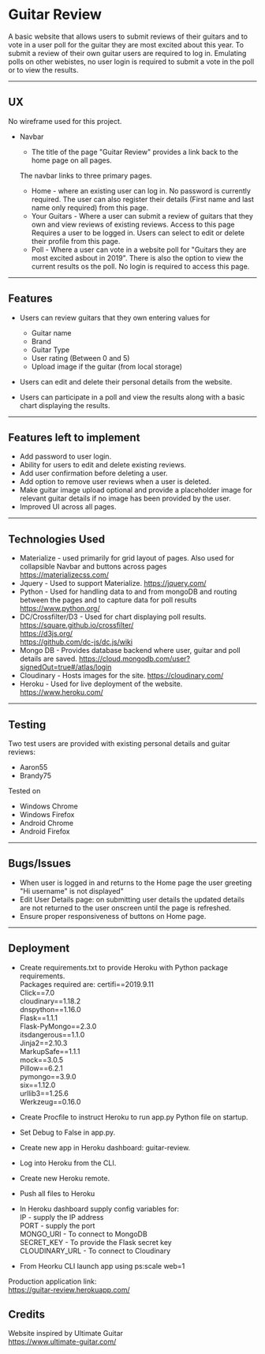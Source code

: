# Guitar Review

A basic website that allows users to submit reviews of their guitars and to vote in a user poll for the guitar they are most excited about this year. To submit a review of their own guitar users are required to log in. Emulating polls on other webistes, no user login is required to submit a vote in the poll or to view the results.

***

## UX

No wireframe used for this project.

* Navbar

  * The title of the page "Guitar Review" provides a link back to the home page on all pages.

  The navbar links to three primary pages.

  * Home - where an existing user can log in. No password is currently required. The user can also register their details (First name and last name only required) from this page.
  * Your Guitars - Where a user can submit a review of guitars that they own and view reviews of existing reviews. Access to this page Requires a user to be logged in. Users can select to edit or delete their profile from this page.
  * Poll - Where a user can vote in a website poll for "Guitars they are most excited asbout in 2019". There is also the option to view the current results os the poll. No login is required to access this page.

***

## Features

* Users can review guitars that they own entering values for
  * Guitar name
  * Brand
  * Guitar Type
  * User rating (Between 0 and 5)
  * Upload image if the guitar (from local storage)

* Users can edit and delete their personal details from the website.

* Users can participate in a poll and view the results along with a basic chart displaying the results.

***

## Features left to implement

* Add password to user login.
* Ability for users to edit and delete existing reviews.
* Add user confirmation before deleting a user.
* Add option to remove user reviews when a user is deleted.
* Make guitar image upload optional and provide a placeholder image for relevant guitar details if no image has been provided by the user.
* Improved UI across all pages.

***

## Technologies Used

* Materialize - used primarily for grid layout of pages.
Also used for collapsible Navbar and buttons across pages
https://materializecss.com/
* Jquery - Used to support Materialize.
https://jquery.com/
* Python - Used for handling data to and from mongoDB and routing between the pages and  to capture data for poll results
https://www.python.org/
* DC/Crossfilter/D3 - Used for chart displaying poll results.
https://square.github.io/crossfilter/  
https://d3js.org/  
https://github.com/dc-js/dc.js/wiki
* Mongo DB - Provides database backend where user, guitar and poll details are saved.
https://cloud.mongodb.com/user?signedOut=true#/atlas/login
* Cloudinary - Hosts images for the site.
https://cloudinary.com/
* Heroku - Used for live deployment of the website.
https://www.heroku.com/

***

## Testing

Two test users are provided with existing personal details and guitar reviews:

* Aaron55
* Brandy75

Tested on

* Windows Chrome
* Windows Firefox
* Android Chrome
* Android Firefox

***

## Bugs/Issues

* When user is logged in and returns to the Home page the user greeting "Hi username" is not displayed"
* Edit User Details page: on submitting user details the updated details are not returned to the user onscreen until the page is refreshed.
* Ensure proper responsiveness of buttons on Home page.

***

## Deployment

* Create requirements.txt to provide Heroku with Python package requirements.  
Packages required are:
certifi==2019.9.11  
Click==7.0  
cloudinary==1.18.2  
dnspython==1.16.0  
Flask==1.1.1  
Flask-PyMongo==2.3.0  
itsdangerous==1.1.0  
Jinja2==2.10.3  
MarkupSafe==1.1.1  
mock==3.0.5  
Pillow==6.2.1  
pymongo==3.9.0  
six==1.12.0  
urllib3==1.25.6  
Werkzeug==0.16.0

* Create Procfile to instruct Heroku to run app.py Python file on startup.
* Set Debug to False in app.py.
* Create new app in Heroku dashboard: guitar-review.
* Log into Heroku from the CLI.
* Create new Heroku remote.
* Push all files to Heroku
* In Heroku dashboard supply config variables for:  
IP - supply the IP address  
PORT - supply the port  
MONGO_URI - To connect to MongoDB  
SECRET_KEY - To provide the Flask secret key  
CLOUDINARY_URL - To connect to Cloudinary  
* From Heorku CLI launch app using ps:scale web=1

Production application link:  
https://guitar-review.herokuapp.com/

## Credits

Website inspired by Ultimate Guitar  
https://www.ultimate-guitar.com/
